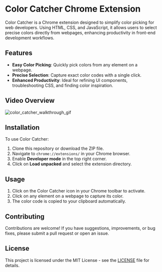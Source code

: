 # Color Catcher Chrome Extension

Color Catcher is a Chrome extension designed to simplify color picking for web developers. Using HTML, CSS, and JavaScript, it allows users to select precise colors directly from webpages, enhancing productivity in front-end development workflows.

## Features

- **Easy Color Picking**: Quickly pick colors from any element on a webpage.
- **Precise Selection**: Capture exact color codes with a single click.
- **Enhanced Productivity**: Ideal for refining UI components, troubleshooting CSS, and finding color inspiration.

## Video Overview


![color_catcher_walkthrough_gif](https://github.com/KhyatiDhawan22/refine_dashboard/assets/112753105/a3e947f4-79e7-4dc6-a935-210d41007640)


## Installation

To use Color Catcher:

1. Clone this repository or download the ZIP file.
2. Navigate to `chrome://extensions/` in your Chrome browser.
3. Enable **Developer mode** in the top right corner.
4. Click on **Load unpacked** and select the extension directory.

## Usage

1. Click on the Color Catcher icon in your Chrome toolbar to activate.
2. Click on any element on a webpage to capture its color.
3. The color code is copied to your clipboard automatically.

## Contributing

Contributions are welcome! If you have suggestions, improvements, or bug fixes, please submit a pull request or open an issue.

## License

This project is licensed under the MIT License - see the [LICENSE](LICENSE) file for details.

